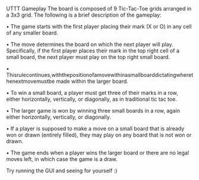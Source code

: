 UTTT Gameplay
The board is composed of 9 Tic-Tac-Toe grids arranged in a 3x3 grid. The following is a brief description of the gameplay:

• The game starts with the first player placing their mark (X or O) in any cell of any smaller board.

• The move determines the board on which the next player will play. Specifically, if the first player places their mark in the top right cell of a small board, the next player must play on the top right small board.

• Thisrulecontinues,withthepositionofamovewithinasmallboarddictatingwherethenextmovemustbe made within the larger board.

• To win a small board, a player must get three of their marks in a row, either horizontally, vertically, or diagonally, as in traditional tic tac toe.

• The larger game is won by winning three small boards in a row, again either horizontally, vertically, or diagonally.

• If a player is supposed to make a move on a small board that is already won or drawn (entirely filled), they may play on any board that is not won or drawn.

• The game ends when a player wins the larger board or there are no legal moves left, in which case the game is a draw.


Try running the GUI and seeing for yourself :)
